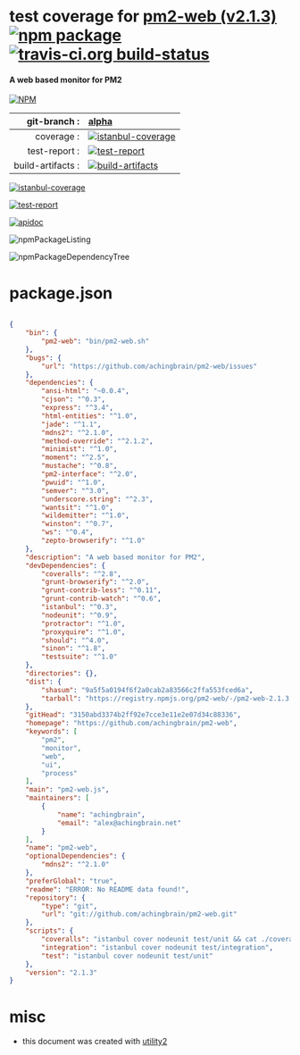 # test coverage for  [pm2-web (v2.1.3)](https://github.com/achingbrain/pm2-web)  [![npm package](https://img.shields.io/npm/v/npmtest-pm2-web.svg?style=flat-square)](https://www.npmjs.org/package/npmtest-pm2-web) [![travis-ci.org build-status](https://api.travis-ci.org/npmtest/node-npmtest-pm2-web.svg)](https://travis-ci.org/npmtest/node-npmtest-pm2-web)
#### A web based monitor for PM2

[![NPM](https://nodei.co/npm/pm2-web.png?downloads=true)](https://www.npmjs.com/package/pm2-web)

| git-branch : | [alpha](https://github.com/npmtest/node-npmtest-pm2-web/tree/alpha)|
|--:|:--|
| coverage : | [![istanbul-coverage](https://npmtest.github.io/node-npmtest-pm2-web/build/coverage.badge.svg)](https://npmtest.github.io/node-npmtest-pm2-web/build/coverage.html/index.html)|
| test-report : | [![test-report](https://npmtest.github.io/node-npmtest-pm2-web/build/test-report.badge.svg)](https://npmtest.github.io/node-npmtest-pm2-web/build/test-report.html)|
| build-artifacts : | [![build-artifacts](https://npmtest.github.io/node-npmtest-pm2-web/glyphicons_144_folder_open.png)](https://github.com/npmtest/node-npmtest-pm2-web/tree/gh-pages/build)|

[![istanbul-coverage](https://npmtest.github.io/node-npmtest-pm2-web/build/screenCapture.buildCustomOrg.browser.coverage.html.png)](https://npmtest.github.io/node-npmtest-pm2-web/build/coverage.html/index.html)

[![test-report](https://npmtest.github.io/node-npmtest-pm2-web/build/screenCapture.buildCustomOrg.browser.%252Fhome%252Ftravis%252Fbuild%252Fnpmtest%252Fnode-npmtest-pm2-web%252Ftmp%252Fbuild%252Ftest-report.html.png)](https://npmtest.github.io/node-npmtest-pm2-web/build/test-report.html)

[![apidoc](https://npmdoc.github.io/node-npmdoc-pm2-web/build/screenCapture.buildApidoc.browser.%252Fhome%252Ftravis%252Fbuild%252Fnpmdoc%252Fnode-npmdoc-pm2-web%252Ftmp%252Fbuild%252Fapidoc.html.png)](https://npmdoc.github.io/node-npmdoc-pm2-web/build/apidoc.html)

![npmPackageListing](https://npmtest.github.io/node-npmtest-pm2-web/build/screenCapture.npmPackageListing.svg)

![npmPackageDependencyTree](https://npmtest.github.io/node-npmtest-pm2-web/build/screenCapture.npmPackageDependencyTree.svg)



# package.json

```json

{
    "bin": {
        "pm2-web": "bin/pm2-web.sh"
    },
    "bugs": {
        "url": "https://github.com/achingbrain/pm2-web/issues"
    },
    "dependencies": {
        "ansi-html": "~0.0.4",
        "cjson": "^0.3",
        "express": "^3.4",
        "html-entities": "^1.0",
        "jade": "^1.1",
        "mdns2": "^2.1.0",
        "method-override": "^2.1.2",
        "minimist": "^1.0",
        "moment": "^2.5",
        "mustache": "^0.8",
        "pm2-interface": "^2.0",
        "pwuid": "^1.0",
        "semver": "^3.0",
        "underscore.string": "^2.3",
        "wantsit": "^1.0",
        "wildemitter": "^1.0",
        "winston": "^0.7",
        "ws": "^0.4",
        "zepto-browserify": "^1.0"
    },
    "description": "A web based monitor for PM2",
    "devDependencies": {
        "coveralls": "^2.8",
        "grunt-browserify": "^2.0",
        "grunt-contrib-less": "^0.11",
        "grunt-contrib-watch": "^0.6",
        "istanbul": "^0.3",
        "nodeunit": "^0.9",
        "protractor": "^1.0",
        "proxyquire": "^1.0",
        "should": "^4.0",
        "sinon": "^1.8",
        "testsuite": "^1.0"
    },
    "directories": {},
    "dist": {
        "shasum": "9a5f5a0194f6f2a0cab2a83566c2ffa553fced6a",
        "tarball": "https://registry.npmjs.org/pm2-web/-/pm2-web-2.1.3.tgz"
    },
    "gitHead": "3150abd3374b2ff92e7cce3e11e2e07d34c88336",
    "homepage": "https://github.com/achingbrain/pm2-web",
    "keywords": [
        "pm2",
        "monitor",
        "web",
        "ui",
        "process"
    ],
    "main": "pm2-web.js",
    "maintainers": [
        {
            "name": "achingbrain",
            "email": "alex@achingbrain.net"
        }
    ],
    "name": "pm2-web",
    "optionalDependencies": {
        "mdns2": "^2.1.0"
    },
    "preferGlobal": "true",
    "readme": "ERROR: No README data found!",
    "repository": {
        "type": "git",
        "url": "git://github.com/achingbrain/pm2-web.git"
    },
    "scripts": {
        "coveralls": "istanbul cover nodeunit test/unit && cat ./coverage/lcov.info | ./node_modules/coveralls/bin/coveralls.js",
        "integration": "istanbul cover nodeunit test/integration",
        "test": "istanbul cover nodeunit test/unit"
    },
    "version": "2.1.3"
}
```



# misc
- this document was created with [utility2](https://github.com/kaizhu256/node-utility2)
